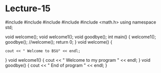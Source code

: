 # Lecture-15

#include <iostream>
#include <string>
#include <iomanip>
#include <array>
#include <math.h>
using namespace std;

void welcome();
void welcome1();
void goodbye();
int main() {
	welcome1();
	goodbye();
	//welcome();
	return 0;
}
void welcome() {
	
	cout << " Welcome to BSU" << endl;
}
void welcome1() {
	cout << " Welcome to my program " << endl;
}
void goodbye() {
	cout << " End of program " << endl;
}
